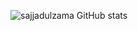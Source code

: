 ![sajjadulzama GitHub stats](https://github-readme-stats.vercel.app/api?username=sajjadulzaman&theme=dark&show_icons=true)
